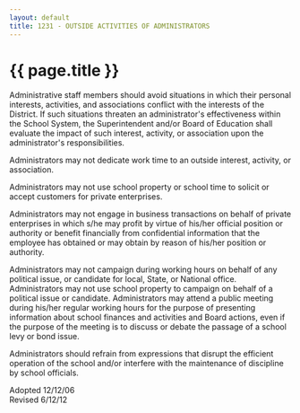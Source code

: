 ```yaml
---
layout: default
title: 1231 - OUTSIDE ACTIVITIES OF ADMINISTRATORS
---
```


{{ page.title }}
================

Administrative staff members should avoid situations in which their
personal interests, activities, and associations conflict with the
interests of the District. If such situations threaten an
administrator's effectiveness within the School System, the
Superintendent and/or Board of Education shall evaluate the impact of
such interest, activity, or association upon the administrator's
responsibilities.

Administrators may not dedicate work time to an outside interest,
activity, or association.

Administrators may not use school property or school time to solicit or
accept customers for private enterprises.

Administrators may not engage in business transactions on behalf of
private enterprises in which s/he may profit by virtue of his/her
official position or authority or benefit financially from confidential
information that the employee has obtained or may obtain by reason of
his/her position or authority.

Administrators may not campaign during working hours on behalf of any
political issue, or candidate for local, State, or National office.
Administrators may not use school property to campaign on behalf of a
political issue or candidate. Administrators may attend a public meeting
during his/her regular working hours for the purpose of presenting
information about school finances and activities and Board actions, even
if the purpose of the meeting is to discuss or debate the passage of a
school levy or bond issue.

Administrators should refrain from expressions that disrupt the
efficient operation of the school and/or interfere with the maintenance
of discipline by school officials.

Adopted 12/12/06\
 Revised 6/12/12
